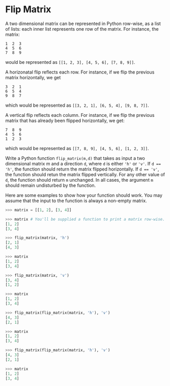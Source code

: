 # Flip Matrix

A two dimensional matrix can be represented in Python row-wise, as a list of lists: each inner list represents one row of the matrix. For instance, the matrix:
```
1  2  3
4  5  6 
7  8  9
```
would be represented as `[[1, 2, 3], [4, 5, 6], [7, 8, 9]]`.

A horizonatal flip reflects each row. For instance, if we flip the previous matrix horizontally, we get
```
3  2  1
6  5  4 
9  8  7
```
which would be represented as `[[3, 2, 1], [6, 5, 4], [9, 8, 7]]`.

A vertical flip reflects each column. For instance, if we flip the previous matrix that has already been flipped horizontally, we get:
```
7  8  9
4  5  6
1  2  3
```
which would be represented as `[[7, 8, 9], [4, 5, 6], [1, 2, 3]]`.

Write a Python function `flip_matrix(m,d)` that takes as input a two dimensional matrix m and a direction `d`, where `d` is either `'h'` or `'v'`. If `d == 'h'`, the function should return the matrix flipped horizontally. If `d == 'v'`, the function should retun the matrix flipped vertically. For any other value of `d`, the function should return `m` unchanged. In all cases, the argument `m` should remain undisturbed by the function.

Here are some examples to show how your function should work. You may assume that the input to the function is always a non-empty matrix.

```python
>>> matrix = [[1, 2], [3, 4]]

>>> matrix # You'll be supplied a function to print a matrix row-wise.
[1, 2]
[3, 4]

>>> flip_matrix(matrix, 'h')
[2, 1]
[4, 3]

>>> matrix
[1, 2]
[3, 4]

>>> flip_matrix(matrix, 'v')
[3, 4]
[1, 2]

>>> matrix
[1, 2]
[3, 4]

>>> flip_matrix(flip_matrix(matrix, 'h'), 'v')
[4, 3]
[2, 1]

>>> matrix
[1, 2]
[3, 4]

>>> flip_matrix(flip_matrix(matrix, 'h'), 'v')
[4, 3]
[2, 1]

>>> matrix
[1, 2]
[3, 4]
```
